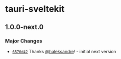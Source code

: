 # tauri-sveltekit

## 1.0.0-next.0

### Major Changes

- [`6570d42`](https://github.com/haleksandre/tauri-sveltekit/commit/6570d42942407cb028bafee92643367ce83fc581) Thanks [@haleksandre](https://github.com/haleksandre)! - initial next version
